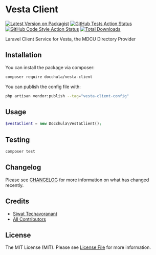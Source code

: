 # Vesta Client

[![Latest Version on Packagist](https://img.shields.io/packagist/v/docchula/vesta-client.svg?style=flat-square)](https://packagist.org/packages/docchula/vesta-client)
[![GitHub Tests Action Status](https://img.shields.io/github/workflow/status/docchula/vesta-client/run-tests?label=tests)](https://github.com/docchula/vesta-client/actions?query=workflow%3Arun-tests+branch%3Amain)
[![GitHub Code Style Action Status](https://img.shields.io/github/workflow/status/docchula/vesta-client/Fix%20PHP%20code%20style%20issues?label=code%20style)](https://github.com/docchula/vesta-client/actions?query=workflow%3A"Fix+PHP+code+style+issues"+branch%3Amain)
[![Total Downloads](https://img.shields.io/packagist/dt/docchula/vesta-client.svg?style=flat-square)](https://packagist.org/packages/docchula/vesta-client)

Laravel Client Service for Vesta, the MDCU Directory Provider

## Installation

You can install the package via composer:

```bash
composer require docchula/vesta-client
```

You can publish the config file with:

```bash
php artisan vendor:publish --tag="vesta-client-config"
```

## Usage

```php
$vestaClient = new Docchula\VestaClient();
```

## Testing

```bash
composer test
```

## Changelog

Please see [CHANGELOG](CHANGELOG.md) for more information on what has changed recently.

## Credits

- [Siwat Techavoranant](https://github.com/keenthekeen)
- [All Contributors](../../contributors)

## License

The MIT License (MIT). Please see [License File](LICENSE.md) for more information.
